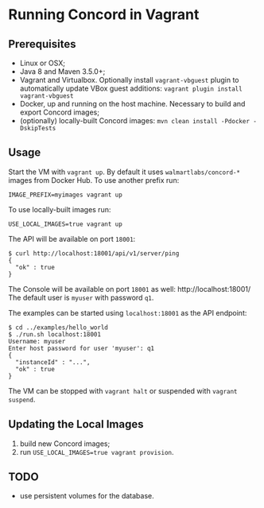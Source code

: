 # Running Concord in Vagrant

## Prerequisites

- Linux or OSX;
- Java 8 and Maven 3.5.0+;
- Vagrant and Virtualbox. Optionally install `vagrant-vbguest`
  plugin to automatically update VBox guest additions:
  `vagrant plugin install vagrant-vbguest`
- Docker, up and running on the host machine. Necessary
  to build and export Concord images;
- (optionally) locally-built Concord images:
  `mvn clean install -Pdocker -DskipTests`

## Usage

Start the VM with `vagrant up`. By default it uses
`walmartlabs/concord-*` images from Docker Hub.
To use another prefix run:
```
IMAGE_PREFIX=myimages vagrant up
```

To use locally-built images run:
```
USE_LOCAL_IMAGES=true vagrant up
```

The API will be available on port `18001`:
```
$ curl http://localhost:18001/api/v1/server/ping
{
  "ok" : true
}
```

The Console will be available on port `18001` as well:
http://localhost:18001/ The default user is `myuser` with password
`q1`.

The examples can be started using `localhost:18001` as the API
endpoint:
```
$ cd ../examples/hello_world
$ ./run.sh localhost:18001
Username: myuser
Enter host password for user 'myuser': q1
{
  "instanceId" : "...",
  "ok" : true
}
```

The VM can be stopped with `vagrant halt` or suspended
with `vagrant suspend`.

## Updating the Local Images

1. build new Concord images;
2. run `USE_LOCAL_IMAGES=true vagrant provision`.

## TODO

- use persistent volumes for the database.
